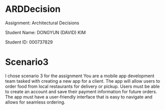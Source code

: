 # ARDDecision
Assignment: Architectural Decisions


Student Name: DONGYUN (DAVID) KIM


Student ID: 000737829
# Scenario3
I chose scenario 3 for the assignment
You are a mobile app development team tasked with creating a new app for a client. The app will allow users to order food from local restaurants for delivery or pickup. Users must be able to create an account and save their payment information for future orders. The app must have a user-friendly interface that is easy to navigate and allows for seamless ordering.
